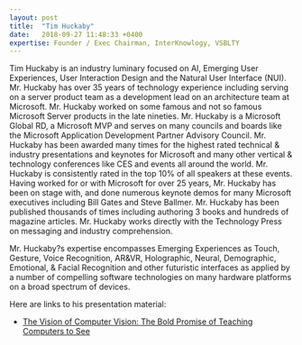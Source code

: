 ```yaml
---
layout: post
title:  "Tim Huckaby"
date:   2018-09-27 11:48:33 +0400
expertise: Founder / Exec Chairman, InterKnowlogy, VSBLTY
---
```


Tim Huckaby is an industry luminary focused on AI, Emerging User Experiences, User Interaction Design and the Natural User Interface (NUI). Mr. Huckaby has over 35 years of technology experience including serving on a server product team as a development lead on an architecture team at Microsoft. Mr. Huckaby worked on some famous and not so famous Microsoft Server products in the late nineties. Mr. Huckaby is a Microsoft Global RD, a Microsoft MVP and serves on many councils and boards like the Microsoft Application Development Partner Advisory Council. Mr. Huckaby has been awarded many times for the highest rated technical & industry presentations and keynotes for Microsoft and many other vertical & technology conferences like CES and events all around the world. Mr. Huckaby is consistently rated in the top 10% of all speakers at these events. Having worked for or with Microsoft for over 25 years, Mr. Huckaby has been on stage with, and done numerous keynote demos for many Microsoft executives including Bill Gates and Steve Ballmer. Mr. Huckaby has been published thousands of times including authoring 3 books and hundreds of magazine articles. Mr. Huckaby works directly with the Technology Press on messaging and industry comprehension. 

Mr. Huckaby?s expertise encompasses Emerging Experiences as Touch, Gesture, Voice Recognition, AR&VR, Holographic, Neural, Demographic, Emotional, & Facial Recognition and other futuristic interfaces as applied by a number of compelling software technologies on many hardware platforms on a broad spectrum of devices.

Here are links to his presentation material:

- [The Vision of Computer Vision: The Bold Promise of Teaching Computers to See](https://devintxcontent.blob.core.windows.net/showcontent/Speaker%20Presentations%20Fall%202018/AI%20Keynote%20Huckaby.pptx)
